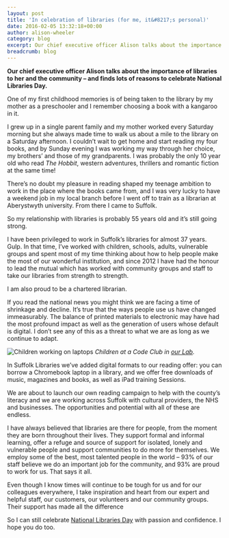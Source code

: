 ```yaml
---
layout: post
title: 'In celebration of libraries (for me, it&#8217;s personal)'
date: 2016-02-05 13:32:18+00:00
author: alison-wheeler
category: blog
excerpt: Our chief executive officer Alison talks about the importance of libraries to her and the community &#8211; all reasons to  celebrate <a href="http://nationallibrariesday.org.uk/">National Libraries Day</a>.
breadcrumb: blog
---
```

**Our chief executive officer Alison talks about the importance of libraries to her and the community – and finds lots of reasons to celebrate National Libraries Day.**

One of my first childhood memories is of being taken to the library by my mother as a preschooler and I remember choosing a book with a kangaroo in it.

I grew up in a single parent family and my mother worked every Saturday morning but she always made time to walk us about a mile to the library on a Saturday afternoon. I couldn’t wait to get home and start reading my four books, and by Sunday evening I was working my way through her choice, my brothers’ and those of my grandparents. I was probably the only 10 year old who read <cite>The Hobbit</cite>, western adventures, thrillers and romantic fiction at the same time!

There’s no doubt my pleasure in reading shaped my teenage ambition to work in the place where the books came from, and I was very lucky to have a weekend job in my local branch before I went off to train as a librarian at Aberystwyth university. From there I came to Suffolk.

So my relationship with libraries is probably 55 years old and it’s still going strong.

I have been privileged to work in Suffolk’s libraries for almost 37 years. Gulp. In that time, I’ve worked with children, schools, adults, vulnerable groups and spent most of my time thinking about how to help people make the most of our wonderful institution, and since 2012 I have had the honour to lead the mutual which has worked with community groups and staff to take our libraries from strength to strength.

I am also proud to be a chartered librarian.

If you read the national news you might think we are facing a time of shrinkage and decline. It’s true that the ways people use us have changed immeasurably. The balance of printed materials to electronic may have had the most profound impact as well as the generation of users whose default is digital. I don’t see any of this as a threat to what we are as long as we continue to adapt.

![Children working on laptops](http://suffolklibraries.co.uk/wp-content/uploads/2016/02/code-club.jpg)
*Children at a Code Club in [our Lab](/hub).*

In Suffolk Libraries we’ve added digital formats to our reading offer: you can borrow a Chromebook laptop in a library, and we offer free downloads of music, magazines and books, as well as iPad training Sessions.

We are about to launch our own reading campaign to help with the county’s literacy and we are working across Suffolk with cultural providers, the NHS and businesses. The opportunities and potential with all of these are endless.

I have always believed that libraries are there for people, from the moment they are born throughout their lives. They support formal and informal learning, offer a refuge and source of support for isolated, lonely and vulnerable people and support communities to do more for themselves. We employ some of the best, most talented people in the world – 93% of our staff believe we do an important job for the community, and 93% are proud to work for us. That says it all.

Even though I know times will continue to be tough for us and for our colleagues everywhere, I take inspiration and heart from our expert and helpful staff, our customers, our volunteers and our community groups. Their support has made all the difference

So I can still celebrate [National Libraries Day](http://nationallibrariesday.org.uk/) with passion and confidence. I hope you do too.

